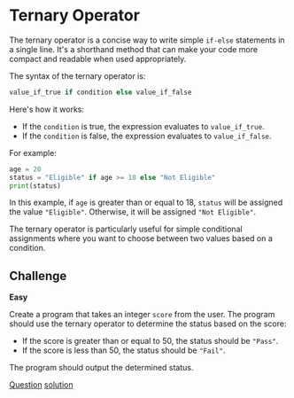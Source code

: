 # Ternary Operator

The ternary operator is a concise way to write simple `if-else` statements in a single line. It's a shorthand method that can make your code more compact and readable when used appropriately.

The syntax of the ternary operator is:

```python
value_if_true if condition else value_if_false
```

Here's how it works:

* If the `condition` is true, the expression evaluates to `value_if_true`.
* If the `condition` is false, the expression evaluates to `value_if_false`.

For example:

```python
age = 20
status = "Eligible" if age >= 18 else "Not Eligible"
print(status)
```

In this example, if `age` is greater than or equal to 18, `status` will be assigned the value `"Eligible"`. Otherwise, it will be assigned `"Not Eligible"`.

The ternary operator is particularly useful for simple conditional assignments where you want to choose between two values based on a condition.

## Challenge

**Easy**

Create a program that takes an integer `score` from the user. The program should use the ternary operator to determine the status based on the score:

* If the score is greater than or equal to 50, the status should be `"Pass"`.
* If the score is less than 50, the status should be `"Fail"`.

The program should output the determined status.

[Question](q.py) [solution](solution.py)